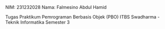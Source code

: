 NIM: 231232028
Nama: Falmesino Abdul Hamid

Tugas Praktikum Pemrograman Berbasis Objek (PBO)
ITBS Swadharma - Teknik Informatika Semester 3